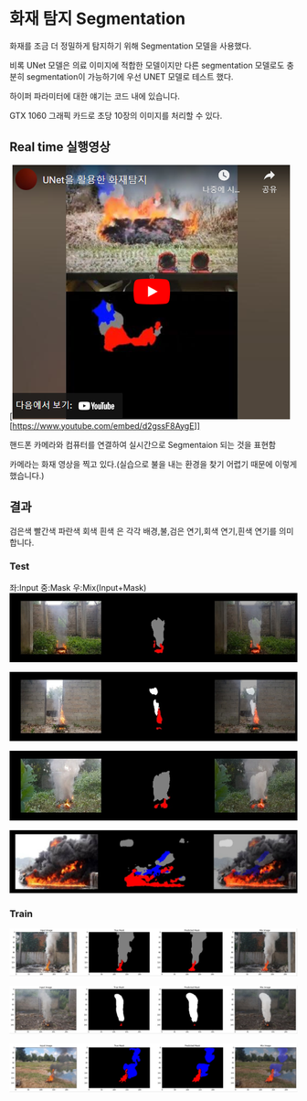 # 화재 탐지 Segmentation

화재를 조금 더 정밀하게 탐지하기 위해 Segmentation 모델을 사용했다.

비록 UNet 모델은 의료 이미지에 적합한 모델이지만 다른 segmentation 모델로도 충분히 segmentation이 가능하기에 우선 UNET 모델로 테스트 했다.

하이퍼 파라미터에 대한 얘기는 코드 내에 있습니다.

GTX 1060 그래픽 카드로 초당 10장의 이미지를 처리할 수 있다.

## Real time 실행영상

[![video](./result/youtube.PNG)[https://www.youtube.com/embed/d2gssF8AygE]]

핸드폰 카메라와 컴퓨터를 연결하여 실시간으로 Segmentaion 되는 것을 표현함

카메라는 화재 영상을 찍고 있다.(실습으로 불을 내는 환경을 찾기 어렵기 때문에 이렇게 했습니다.)

## 결과

검은색 빨간색 파란색 회색 흰색 은 각각
배경,불,검은 연기,회색 연기,흰색 연기를 의미합니다.

### Test
좌:Input 중:Mask 우:Mix(Input+Mask)
![1](./result/test/1.jpg)

![2](./result/test/2.jpg)

![3](./result/test/3.jpg)

![4](./result/test/4.jpg)

### Train

![5](./result/train/1.jpg)

![6](./result/train/2.jpg)

![7](./result/train/3.jpg)

